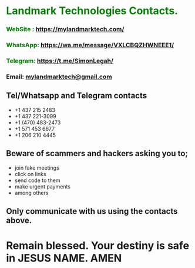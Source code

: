 #  **<span style="color:green">Landmark Technologies Contacts.</span>**
### **<span style="color:green">WebSite : <https://mylandmarktech.com/></span>**
### **<span style="color:green">WhatsApp: <https://wa.me/message/VXLCBQZHWNEEE1/></span>**
### **<span style="color:green">Telegram: <https://t.me/SimonLegah/></span>**
### **Email: mylandmarktech@gmail.com**
## Tel/Whatsapp and Telegram contacts
+ +1 437 215 2483
+ +1 437 221-3099   
+ +1 (470) 483-2473  
+ +1 571 453 6677
+ +1 206 210 4445
## Beware of scammers and hackers asking you to;
+ join fake meetings
+ click on links 
+ send code to them
+ make urgent payments
+ among others
## Only communicate with us using the contacts above.
# Remain blessed. Your destiny is safe in JESUS NAME. AMEN
